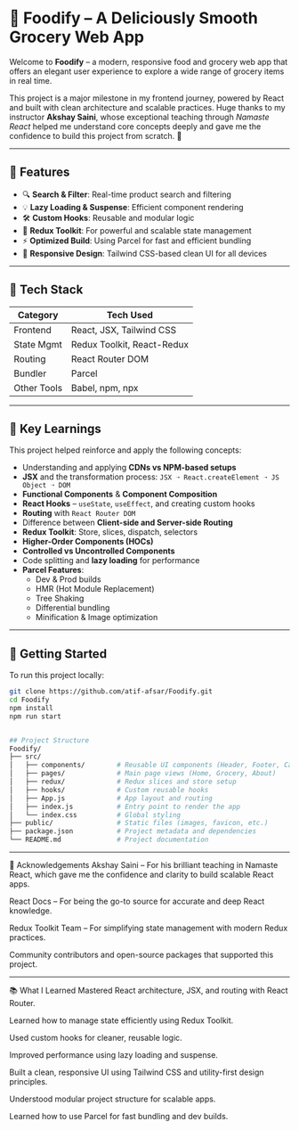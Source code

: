 ﻿# 🍔 Foodify – A Deliciously Smooth Grocery Web App

Welcome to **Foodify** – a modern, responsive food and grocery web app that offers an elegant user experience to explore a wide range of grocery items in real time.

This project is a major milestone in my frontend journey, powered by React and built with clean architecture and scalable practices. Huge thanks to my instructor **Akshay Saini**, whose exceptional teaching through *Namaste React* helped me understand core concepts deeply and gave me the confidence to build this project from scratch. 🙏

---

## 🌟 Features

- 🔍 **Search & Filter**: Real-time product search and filtering
- 💡 **Lazy Loading & Suspense**: Efficient component rendering
- 🛠️ **Custom Hooks**: Reusable and modular logic
- 🧠 **Redux Toolkit**: For powerful and scalable state management
- ⚡ **Optimized Build**: Using Parcel for fast and efficient bundling
- 🎨 **Responsive Design**: Tailwind CSS-based clean UI for all devices

---

## 🧰 Tech Stack

| Category       | Tech Used                     |
|----------------|-------------------------------|
| Frontend       | React, JSX, Tailwind CSS       |
| State Mgmt     | Redux Toolkit, React-Redux     |
| Routing        | React Router DOM               |
| Bundler        | Parcel                         |
| Other Tools    | Babel, npm, npx                |

---

## 🧠 Key Learnings

This project helped reinforce and apply the following concepts:

- Understanding and applying **CDNs vs NPM-based setups**
- **JSX** and the transformation process: `JSX ➝ React.createElement ➝ JS Object ➝ DOM`
- **Functional Components** & **Component Composition**
- **React Hooks** – `useState`, `useEffect`, and creating custom hooks
- **Routing** with `React Router DOM`
- Difference between **Client-side and Server-side Routing**
- **Redux Toolkit**: Store, slices, dispatch, selectors
- **Higher-Order Components (HOCs)**
- **Controlled vs Uncontrolled Components**
- Code splitting and **lazy loading** for performance
- **Parcel Features**:
  - Dev & Prod builds
  - HMR (Hot Module Replacement)
  - Tree Shaking
  - Differential bundling
  - Minification & Image optimization

---

## 🚀 Getting Started

To run this project locally:

```bash
git clone https://github.com/atif-afsar/Foodify.git
cd Foodify
npm install
npm run start

```

```bash

## Project Structure
Foodify/
├── src/
│   ├── components/        # Reusable UI components (Header, Footer, Cards, etc.)
│   ├── pages/             # Main page views (Home, Grocery, About)
│   ├── redux/             # Redux slices and store setup
│   ├── hooks/             # Custom reusable hooks
│   ├── App.js             # App layout and routing
│   ├── index.js           # Entry point to render the app
│   └── index.css          # Global styling
├── public/                # Static files (images, favicon, etc.)
├── package.json           # Project metadata and dependencies
└── README.md              # Project documentation

```

---

🙏 Acknowledgements
Akshay Saini – For his brilliant teaching in Namaste React, which gave me the confidence and clarity to build scalable React apps.

React Docs – For being the go-to source for accurate and deep React knowledge.

Redux Toolkit Team – For simplifying state management with modern Redux practices.

Community contributors and open-source packages that supported this project.

---

📚 What I Learned
Mastered React architecture, JSX, and routing with React Router.

Learned how to manage state efficiently using Redux Toolkit.

Used custom hooks for cleaner, reusable logic.

Improved performance using lazy loading and suspense.

Built a clean, responsive UI using Tailwind CSS and utility-first design principles.

Understood modular project structure for scalable apps.

Learned how to use Parcel for fast bundling and dev builds.
